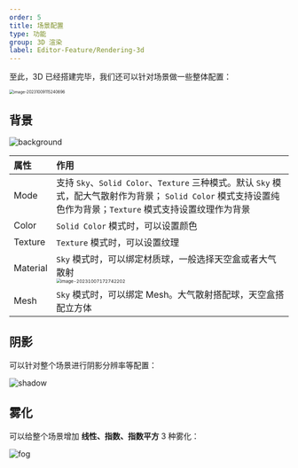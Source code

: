 ```yaml
---
order: 5
title: 场景配置
type: 功能
group: 3D 渲染
label: Editor-Feature/Rendering-3d
---
```


至此，3D 已经搭建完毕，我们还可以针对场景做一些整体配置：

<img src="https://gw.alipayobjects.com/zos/OasisHub/3abee7ad-a734-4fa8-a3a8-51581552c82d/image-20231009115240696.png" alt="image-20231009115240696" style="zoom:50%;" />

## 背景

<img src="https://gw.alipayobjects.com/zos/OasisHub/c417f715-801b-4ab6-85ca-2d0348570ef4/background.gif" alt="background" style="zoom:100%;" />

| 属性 | 作用 |
| :-- | :-- |
| Mode | 支持 `Sky`、`Solid Color`、`Texture` 三种模式。默认 `Sky` 模式，配大气散射作为背景； `Solid Color` 模式支持设置纯色作为背景；`Texture` 模式支持设置纹理作为背景 |
| Color | `Solid Color` 模式时，可以设置颜色 |
| Texture | `Texture` 模式时，可以设置纹理 |
| Material | `Sky` 模式时，可以绑定材质球，一般选择天空盒或者大气散射 </br> <img src="https://gw.alipayobjects.com/zos/OasisHub/5e0474d7-136d-4a8a-a2a7-8f5ee83cb5c5/image-20231007172742202.png" alt="image-20231007172742202" style="zoom:50%;" /> |
| Mesh | `Sky` 模式时，可以绑定 Mesh。大气散射搭配球，天空盒搭配立方体 |

## 阴影

可以针对整个场景进行阴影分辨率等配置：

<img src="https://gw.alipayobjects.com/zos/OasisHub/0b8707a9-5084-4e87-b530-897bcd37c16b/shadow.gif" alt="shadow" style="zoom:100%;" />

## 雾化

可以给整个场景增加 **线性、指数、指数平方** 3 种雾化：

<img src="https://gw.alipayobjects.com/zos/OasisHub/5a713502-18b2-45eb-af56-d6530a340581/fog.gif" alt="fog" style="zoom:100%;" />
